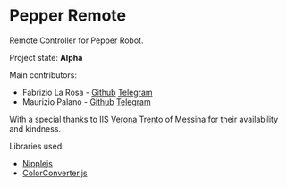 # Pepper Remote

Remote Controller for Pepper Robot.

Project state: **Alpha**

Main contributors:
- Fabrizio La Rosa - [Github](https://github.com/Fabrimat) [Telegram](https://t.me/fabriziolarosa)
- Maurizio Palano - [Github](https://github.com/MrTheShy) [Telegram](https://t.me/MrTheShy)

With a special thanks to [IIS Verona Trento](http://veronatrento.it) of Messina for their availability and kindness.

Libraries used:
- [Nipplejs](https://github.com/yoannmoinet/nipplejs)
- [ColorConverter.js](https://github.com/SimonWaldherr/ColorConverter.js)
